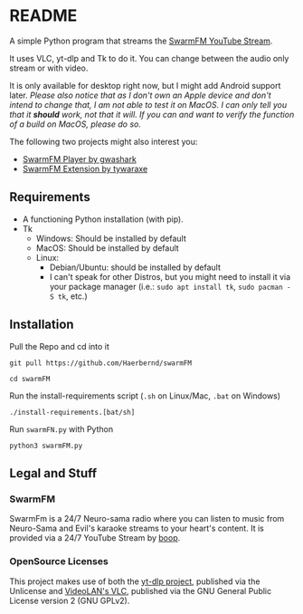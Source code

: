 # README

A simple Python program that streams the [SwarmFM YouTube Stream](https://www.youtube.com/@boop/live).

It uses VLC, yt-dlp and Tk to do it. You can change between the audio only stream or with video.

It is only available for desktop right now, but I might add Android support later. _Please also notice that as I don't own an Apple device and don't intend to change that, I am not able to test it on MacOS. I can only tell you that it **should** work, not that it will. If you can and want to verify the function of a build on MacOS, please do so._

The following two projects might also interest you:

- [SwarmFM Player by gwashark](https://github.com/gwashark/swarmfm-player)
- [SwarmFM Extension by tywaraxe](https://github.com/tywaraxe/SwarmFM-Extension)

## Requirements
- A functioning Python installation (with pip).
- Tk
  - Windows: Should be installed by default
  - MacOS: Should be installed by default
  - Linux:
    - Debian/Ubuntu: should be installed by default
    - I can't speak for other Distros, but you might need to install it via your package manager (i.e.: `sudo apt install tk`, `sudo pacman -S tk`, etc.)

## Installation
Pull the Repo and cd into it

`git pull https://github.com/Haerbernd/swarmFM`

`cd swarmFM`

Run the install-requirements script (`.sh` on Linux/Mac, `.bat` on Windows)

`./install-requirements.[bat/sh]`

Run `swarmFN.py` with Python

`python3 swarmFM.py`

## Legal and Stuff
### SwarmFM
SwarmFm is a 24/7 Neuro-sama radio where you can listen to music from Neuro-Sama and Evil's karaoke streams to your heart's content. It is provided via a 24/7 YouTube Stream by [boop](https://www.youtube.com/@boop).
### OpenSource Licenses
This project makes use of both the [yt-dlp project](https://github.com/yt-dlp/yt-dlp), published via the Unlicense and [VideoLAN's VLC](https://www.videolan.org/), published via the GNU General Public License version 2 (GNU GPLv2).
